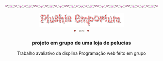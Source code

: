 <div style="display: flex;" align="center">
<img width="20%" src="images/uba09-heart-line.gif"><img width="20%" src="images/uba09-heart-line.gif"><img width="20%" src="images/uba09-heart-line.gif"><img width="20%" src="images/uba09-heart-line.gif"><img width="20%" src="images/uba09-heart-line.gif">
</div>
&#8203
<div align="center"> <img width="55%" src="images/Plushie_Emporium.gif">

<div style="flex" align="margin-left: 4px;"><img width="10%" src="images/05a-info.gif"></div>

### projeto em grupo de uma loja de pelucias

Trabalho avaliativo da displina Programação web feito em grupo